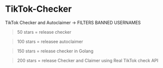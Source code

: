 # TikTok-Checker
TikTok Checker and Autoclaimer -> FILTERS BANNED USERNAMES

> 50 stars = release checker

> 100 stars = releasee autoclaimer

> 150 stars = release checker in Golang

> 200 stars = release Checker and Claimer using Real TikTok check API
